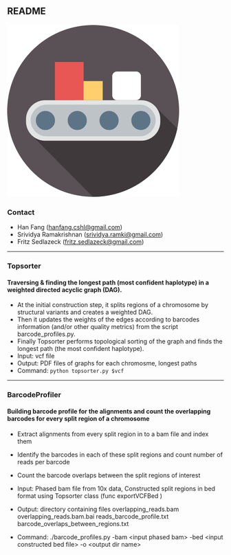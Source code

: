 ## README
####  

![alt text](https://github.com/hanfang/Topsorter/blob/master/image/topsorter.png "Logo")

### Contact
- Han Fang (hanfang.cshl@gmail.com)
- Srividya Ramakrishnan (srividya.ramki@gmail.com)
- Fritz Sedlazeck (fritz.sedlazeck@gmail.com)

--------

### Topsorter

#### Traversing & finding the longest path (most confident haplotype) in a weighted directed acyclic graph (DAG).
- At the initial construction step, it splits regions of a chromosome by structural variants and creates a weighted DAG.
- Then it updates the weights of the edges according to barcodes information (and/or other quality metrics) from the script barcode_profiles.py.
- Finally Topsorter performs topological sorting of the graph and finds the longest path (the most confident haplotype).
- Input: vcf file
- Output: PDF files of graphs for each chromosme, longest paths
- Command: `python topsorter.py $vcf ` 

-------- 

### BarcodeProfiler

#### Building barcode profile for the alignments and count the overlapping barcodes for every split region of a chromosome 
-  Extract alignments from every split region in to a bam file and index them
-  Identify the barcodes in each of these split regions and count number of reads per barcode
-  Count the barcode overlaps between the  split regions of interest
-  Input: Phased bam file from 10x data, Constructed split regions in bed format using Topsorter class (func exportVCFBed )
-  Output: directory containing files
         overlapping_reads.bam
         overlapping_reads.bam.bai
         reads_barcode_profile.txt
         barcode_overlaps_between_regions.txt
   
-  Command: ./barcode_profiles.py -bam \<input phased bam\> -bed \<input constructed bed file\> -o \<output dir name\>


